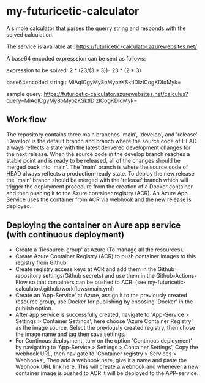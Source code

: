 # my-futuricetic-calculator
A simple calculator that parses the querry string and responds with the solved calculation.
 
 The service is available at : https://futuricetic-calculator.azurewebsites.net/
 
 A base64 encoded expresssion can be sent as follows:
 
 expression to be solved: 2 * (23/(3 * 3))- 23 * (2 * 3)
 
 base64encoded string : MiAqICgyMy8oMyozKSktIDIzICogKDIqMyk=
 
 sample query: https://futuricetic-calculator.azurewebsites.net/calculus?query=MiAqICgyMy8oMyozKSktIDIzICogKDIqMyk=


## Work flow
The repository contains three main branches 'main', 'develop', and 'release'. 'Develop' is the default branch and branch where the source code of HEAD always reflects a state with the latest delivered development changes for the next release. When the source code in the develop branch reaches a stable point and is ready to be released, all of the changes should be merged back into 'main'. The 'main' branch is where the source code of HEAD always reflects a production-ready state. To deploy the new release the 'main' branch should be merged with the 'release' branch which will trigger the deployment procedure from the creation of a Docker container and then pushing it to the Azure container registry (ACR). An Azure App Service uses the container from ACR via webhook and the new release is deployed.

## Deploying the container on Aure app service (with continuous deployment)

* Create a 'Resource-group' at Azure (To manage all the resources).
* Create Azure Container Registry (ACR) to push container images to this registry from Github.
* Create registry access keys at ACR and add them in the Github repository settings(Github secrets) and use them in the Github-Actions-Flow so that containers can be pushed to ACR. (see my-futuricetic-calculator/.github/workflows/main.yml)
* Create an 'App-Service' at Azure, assign it to the previously created resource group, use Docker for publishing by choosing 'Docker' in the publish option.
* After app service is successfully created, navigate to 'App-Service > Settings > Container Settings', here choose 'Azure Container Registry' as the image source, Select the previously created registry, then chose the image name and tag then save settings.
* For Continous deployment, turn on the option 'Continous deployment' by navigating to 'App-Service > Settings > Container Settings', Copy the webhook URL, then navigate to 'Container registry > Services > Webhooks', Then add a webhook here, give it a name and paste the Webhook URL link here. This will create a webhook and whenever a new container image is pushed to ACR it will be deployed to the APP-service.
